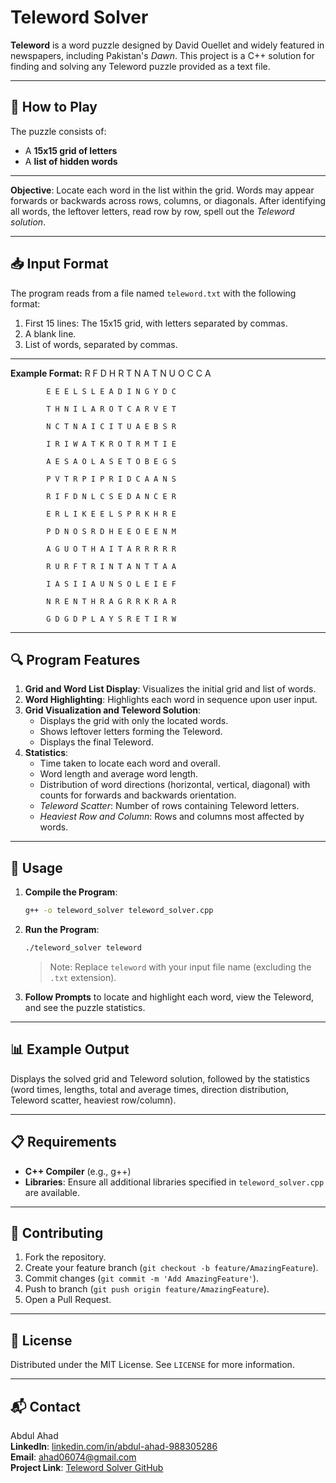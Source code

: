 # Teleword Solver

**Teleword** is a word puzzle designed by David Ouellet and widely featured in newspapers, including Pakistan's *Dawn*. This project is a C++ solution for finding and solving any Teleword puzzle provided as a text file.

---

## 🧩 How to Play

The puzzle consists of:
- A **15x15 grid of letters**
- A **list of hidden words**

---

**Objective**: Locate each word in the list within the grid. Words may appear forwards or backwards across rows, columns, or diagonals. After identifying all words, the leftover letters, read row by row, spell out the *Teleword solution*.

---

## 📥 Input Format

The program reads from a file named `teleword.txt` with the following format:
1. First 15 lines: The 15x15 grid, with letters separated by commas.
2. A blank line.
3. List of words, separated by commas.

---

**Example Format:**
            R F D H R T N A T N U O C C A
            
            E E E L S L E A D I N G Y D C
            
            T H N I L A R O T C A R V E T
            
            N C T N A I C I T U A E B S R
            
            I R I W A T K R O T R M T I E
            
            A E S A O L A S E T O B E G S
            
            P V T R P I P R I D C A A N S
            
            R I F D N L C S E D A N C E R
            
            E R L I K E E L S P R K H R E
            
            P D N O S R D H E E O E E N M
            
            A G U O T H A I T A R R R R R
            
            R U R F T R I N T A N T T A A
            
            I A S I I A U N S O L E I E F
            
            N R E N T H R A G R R K R A R
            
            G D G D P L A Y S R E T I R W

---

## 🔍 Program Features

1. **Grid and Word List Display**: Visualizes the initial grid and list of words.
2. **Word Highlighting**: Highlights each word in sequence upon user input.
3. **Grid Visualization and Teleword Solution**:
    - Displays the grid with only the located words.
    - Shows leftover letters forming the Teleword.
    - Displays the final Teleword.
4. **Statistics**:
    - Time taken to locate each word and overall.
    - Word length and average word length.
    - Distribution of word directions (horizontal, vertical, diagonal) with counts for forwards and backwards orientation.
    - *Teleword Scatter*: Number of rows containing Teleword letters.
    - *Heaviest Row and Column*: Rows and columns most affected by words.

---

## 🚀 Usage

1. **Compile the Program**:
    ```sh
    g++ -o teleword_solver teleword_solver.cpp
    ```

2. **Run the Program**:
    ```sh
    ./teleword_solver teleword
    ```
    > Note: Replace `teleword` with your input file name (excluding the `.txt` extension).

3. **Follow Prompts** to locate and highlight each word, view the Teleword, and see the puzzle statistics.

---

## 📊 Example Output

Displays the solved grid and Teleword solution, followed by the statistics (word times, lengths, total and average times, direction distribution, Teleword scatter, heaviest row/column).

---

## 📋 Requirements

- **C++ Compiler** (e.g., g++)
- **Libraries**: Ensure all additional libraries specified in `teleword_solver.cpp` are available.

---

## 🤝 Contributing

1. Fork the repository.
2. Create your feature branch (`git checkout -b feature/AmazingFeature`).
3. Commit changes (`git commit -m 'Add AmazingFeature'`).
4. Push to branch (`git push origin feature/AmazingFeature`).
5. Open a Pull Request.

---

## 📜 License

Distributed under the MIT License. See `LICENSE` for more information.

---

## 📬 Contact

Abdul Ahad  
**LinkedIn**: [linkedin.com/in/abdul-ahad-988305286](https://www.linkedin.com/in/abdul-ahad-988305286/)  
**Email**: [ahad06074@gmail.com](mailto:ahad06074@gmail.com)  
**Project Link**: [Teleword Solver GitHub](https://github.com/AbdulAHAD968/Tele-Word-Game-in-c-/blob/main/main.cpp)  
